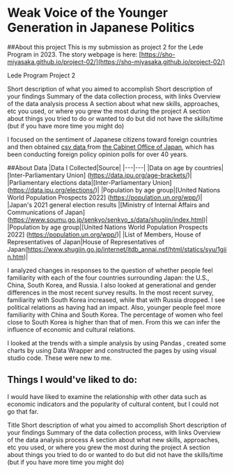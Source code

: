 # Weak Voice of the Younger Generation in Japanese Politics

##About this project
This is my submission as project 2 for the Lede Program in 2023.
The story webpage is here: [https://sho-miyasaka.github.io/project-02/](https://sho-miyasaka.github.io/project-02/)



Lede Program Project 2

Short description of what you aimed to accomplish
Short description of your findings
Summary of the data collection process, with links
Overview of the data analysis process
A section about what new skills, approaches, etc you used, or where you grew the most during the project
A section about things you tried to do or wanted to do but did not have the skills/time (but if you have more time you might do)





I focused on the sentiment of Japanese citizens toward foreign countries and then obtained [csv data
](https://survey.gov-online.go.jp/r04/r04-gaiko/) from [the Cabinet Office of Japan](https://www.cao.go.jp/index-e.html), which has been conducting foreign policy opinion polls for over 40 years.

##About Data
|Data I Collected|Source|
|---|---|
|Data on age by countries|[Inter-Parliamentary Union] (https://data.ipu.org/age-brackets/)|
|Parliamentary elections data|[Inter-Parliamentary Union] (https://data.ipu.org/elections/)|
|Population by age group|[United Nations World Population Prospects 2022] (https://population.un.org/wpp/)|
|Japan's 2021 general election results |[Ministry of Internal Affairs and Communications of Japan] (https://www.soumu.go.jp/senkyo/senkyo_s/data/shugiin/index.html)|
|Population by age group|[United Nations World Population Prospects 2022] (https://population.un.org/wpp/)|
|List of Members, House of Representatives of Japan|House of Representatives of Japan(https://www.shugiin.go.jp/internet/itdb_annai.nsf/html/statics/syu/1giin.htm)|


I analyzed changes in responses to the question of whether people feel familiarity with each of the four countries surrounding Japan: the U.S., China, South Korea, and Russia. I also looked at generational and gender differences in the most recent survey results.
In the most recent survey, familiarity with South Korea increased, while that with Russia dropped. I see political relations as having had an impact. Also, younger people feel more familiarity with China and South Korea. The percentage of women who feel close to South Korea is higher than that of men. From this we can infer the influence of economic and cultural relations.

I looked at the trends with a simple analysis by using Pandas , created some charts by using  Data Wrapper and constructed the pages by using visual studio code. These were new to me.

## Things I would've liked to do:
I would have liked to examine the relationship with other data such as economic indicators and the popularity of cultural content, but I could not go that far.


 
Title
Short description of what you aimed to accomplish
Short description of your findings
Summary of the data collection process, with links
Overview of the data analysis process
A section about what new skills, approaches, etc you used, or where you grew the most during the project
A section about things you tried to do or wanted to do but did not have the skills/time (but if you have more time you might do)
